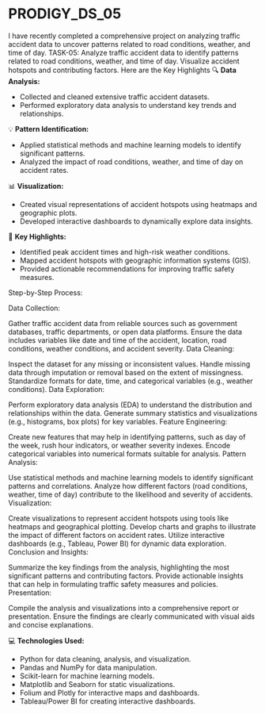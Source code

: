 # PRODIGY_DS_05

I have recently completed a comprehensive project on analyzing traffic accident data to uncover patterns related to road conditions, weather, and time of day.
TASK-05:
Analyze traffic accident data to identify patterns related to road conditions, weather, and time of day. Visualize accident hotspots and contributing factors.
Here are the Key Highlights
🔍 **Data Analysis:**
- Collected and cleaned extensive traffic accident datasets.
- Performed exploratory data analysis to understand key trends and relationships.

💡 **Pattern Identification:**
- Applied statistical methods and machine learning models to identify significant patterns.
- Analyzed the impact of road conditions, weather, and time of day on accident rates.

📊 **Visualization:**
- Created visual representations of accident hotspots using heatmaps and geographic plots.
- Developed interactive dashboards to dynamically explore data insights.

🔑 **Key Highlights:**
- Identified peak accident times and high-risk weather conditions.
- Mapped accident hotspots with geographic information systems (GIS).
- Provided actionable recommendations for improving traffic safety measures.

Step-by-Step Process:

Data Collection:

Gather traffic accident data from reliable sources such as government databases, traffic departments, or open data platforms.
Ensure the data includes variables like date and time of the accident, location, road conditions, weather conditions, and accident severity.
Data Cleaning:

Inspect the dataset for any missing or inconsistent values.
Handle missing data through imputation or removal based on the extent of missingness.
Standardize formats for date, time, and categorical variables (e.g., weather conditions).
Data Exploration:

Perform exploratory data analysis (EDA) to understand the distribution and relationships within the data.
Generate summary statistics and visualizations (e.g., histograms, box plots) for key variables.
Feature Engineering:

Create new features that may help in identifying patterns, such as day of the week, rush hour indicators, or weather severity indexes.
Encode categorical variables into numerical formats suitable for analysis.
Pattern Analysis:

Use statistical methods and machine learning models to identify significant patterns and correlations.
Analyze how different factors (road conditions, weather, time of day) contribute to the likelihood and severity of accidents.
Visualization:

Create visualizations to represent accident hotspots using tools like heatmaps and geographical plotting.
Develop charts and graphs to illustrate the impact of different factors on accident rates.
Utilize interactive dashboards (e.g., Tableau, Power BI) for dynamic data exploration.
Conclusion and Insights:

Summarize the key findings from the analysis, highlighting the most significant patterns and contributing factors.
Provide actionable insights that can help in formulating traffic safety measures and policies.
Presentation:

Compile the analysis and visualizations into a comprehensive report or presentation.
Ensure the findings are clearly communicated with visual aids and concise explanations.

💻 **Technologies Used:**
- Python for data cleaning, analysis, and visualization.
- Pandas and NumPy for data manipulation.
- Scikit-learn for machine learning models.
- Matplotlib and Seaborn for static visualizations.
- Folium and Plotly for interactive maps and dashboards.
- Tableau/Power BI for creating interactive dashboards.
